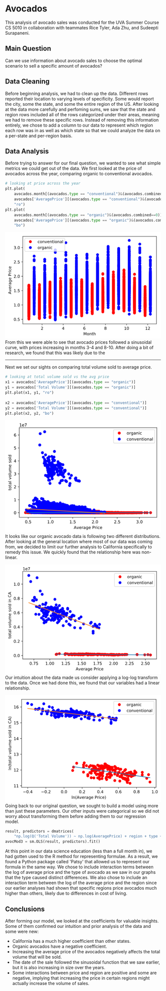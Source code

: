 # Avocados #
This analysis of avocado sales was conducted for the UVA Summer Course CS 5010 in collaboration with teammates Rice Tyler, Ada Zhu, and Sudeepti Surapaneni. 
## Main Question ##
Can we use information about avocado sales to choose the optimal scenario to sell a specific amount of avocados?
## Data Cleaning ##
Before beginning analysis, we had to clean up the data. Different rows reported their location to varying levels of specificity. Some would report the city, some the state, and some the entire region of the US. After looking at the data more carefully and perfoming sums, we saw that the state and region rows included all of the rows categorized under their areas, meaning we had to remove these specific rows. Instead of removing this information entirely, we chose to add a column to our data to represent which region each row was in as well as which state so that we could analyze the data on a per-state and per-region basis.

## Data Analysis ##
Before trying to answer for our final question, we wanted to see what simple metrics we could get out of the data. We first looked at the price of avocados across the year, comparing organic to conventional avocados.
```python
# looking at price across the year
plt.plot(
    avocados.month[(avocados.type == "conventional")&(avocados.combined==0)]-.25, 
    avocados['AveragePrice'][(avocados.type == "conventional")&(avocados.combined==0)],
    "ro")
plt.plot(
    avocados.month[(avocados.type == "organic")&(avocados.combined==0)]+0.25, 
    avocados['AveragePrice'][(avocados.type == "organic")&(avocados.combined==0)],
    "bo")
```
![image](./images/avgPriceVsMonth.png)
From this we were able to see that avocado prices followed a sinusoidal curve, with prices increasing in months 3-4 and 8-10. After doing a bit of research, we found that this was likely due to the 
___
Next we set our sights on comparing total volume sold to average price. 
```python
# looking at total volume sold vs the avg price
x1 = avocados['AveragePrice'][(avocados.type == "organic")]
y1 = avocados['Total Volume'][(avocados.type == "organic")]
plt.plot(x1, y1, "ro")

x2 = avocados['AveragePrice'][(avocados.type == "conventional")]
y2 = avocados['Total Volume'][(avocados.type == "conventional")]
plt.plot(x2, y2, "bo")
```
![image](./images/TVvsAP-ALL.png)
It looks like our organic avocado data is following two different distributions. After looking at the general location where most of our data was coming from, we decided to limit our further analysis to California specifically to remedy this issue.  We quickly found that the relationship here was non-linear.

![image](./images/TVvsAP.png)
Our intuition about the data made us consider applying a log-log transform to the data. Once we had done this, we found that our variables had a linear relationship.

![image](./images/TVvsAP-LN.png)
Going back to our original question, we sought to build a model using more than just these parameters. Our other inputs were categorical so we did not worry about transforming them before adding them to our regression model.
```python
result, predictors = dmatrices(
    "np.log(Q('Total Volume')) ~ np.log(AveragePrice) + region + type + Date + np.log(AveragePrice):type + np.log(AveragePrice):region", avocados)
avocMod3 = sm.OLS(result, predictors).fit()
```
At this point in our data science education (less than a full month in), we had gotten used to the R method for representing formulae. As a result, we found a Python package called 'Patsy' that allowed us to represent our formula in the same way. We chose to include interaction terms between the log of average price and the type of avocado as we saw in our graphs that the type caused distinct differences. We also chose to include an interaction term between the log of the average price and the region since our earlier analyses had shown that specific regions price avocados much higher than others, likely due to differences in cost of living.
## Conclusions ##
After forming our model, we looked at the coefficients for valuable insights. Some of them confirmed our intuition and prior analysis of the data and some were new:

- California has a much higher coefficient than other states.
- Organic avocados have a negative coefficient.
- Increasing the average price of the avocados negatively affects the total volume that will be sold.
- The date of the sale followed the sinusoidal function that we saw earlier, but it is also increasing in size over the years.
- Some interactions between price and region are positive and some are negative, implying that increasing the price in certain regions might actually increase the volume of sales.
